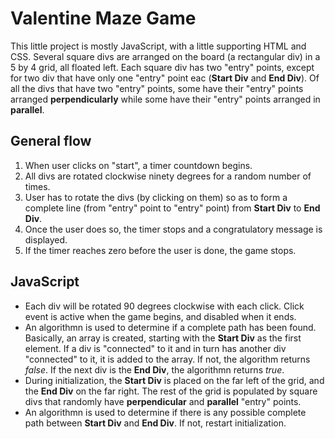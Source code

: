 # Valentine Maze Game
This little project is mostly JavaScript, with a little supporting HTML and CSS.  Several square divs are arranged on the board (a rectangular div) in a 5 by 4 grid, all floated left. Each square div has two "entry" points, except for two div that have only one "entry" point eac (**Start Div** and **End Div**). Of all the divs that have two "entry" points, some have their "entry" points arranged **perpendicularly** while some have their "entry" points arranged in **parallel**.

## General flow
1. When user clicks on "start", a timer countdown begins.
2. All divs are rotated clockwise ninety degrees for a random number of times.
3. User has to rotate the divs (by clicking on them) so as to form a complete line (from "entry" point to "entry" point) from **Start Div** to **End Div**.
4. Once the user does so, the timer stops and a congratulatory message is displayed.
5. If the timer reaches zero before the user is done, the game stops.

## JavaScript
- Each div will be rotated 90 degrees clockwise with each click. Click event is active when the game begins, and disabled when it ends.
- An algorithmn is used to determine if a complete path has been found. Basically, an array is created, starting with the **Start Div** as the first element. If a div is "connected" to it and in turn has another div "connected" to it, it is added to the array. If not, the algorithm returns *false*. If the next div is the **End Div**, the algorithmn returns *true*.
- During initialization, the **Start Div** is placed on the far left of the grid, and the **End Div** on the far right. The rest of the grid is populated by square divs that randomly have **perpendicular** and **parallel** "entry" points.
- An algorithmn is used to determine if there is any possible complete path between **Start Div** and **End Div**. If not, restart initialization.
